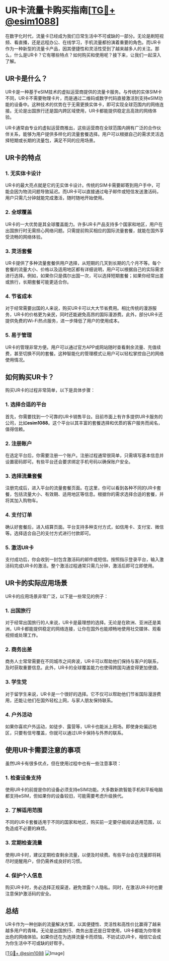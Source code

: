 # UR卡流量卡购买指南[[TG💪+ @esim1088](https://t.me/s/esim1088)]

在数字化时代，流量卡已经成为我们日常生活中不可或缺的一部分。无论是刷短视频、看直播，还是远程办公、在线学习，手机流量都扮演着重要的角色。而UR卡作为一种新型的流量卡产品，因其便捷性和灵活性受到了越来越多人的关注。那么，什么是UR卡？它有哪些特点？如何购买和使用呢？接下来，让我们一起深入了解。

## UR卡是什么？

UR卡是一种基于eSIM技术的虚拟运营商提供的流量卡服务。与传统的实体SIM卡不同，UR卡不需要物理卡片，而是通过二维码或数字代码直接激活到支持eSIM功能的设备中。这种技术的优势在于无需更换实体卡，即可实现全球范围内的网络连接。无论是出国旅行还是国内跨区域使用，UR卡都能提供稳定且高效的网络体验。

UR卡通常由专业的虚拟运营商推出，这些运营商在全球范围内拥有广泛的合作伙伴关系，能够为用户提供多样化的流量套餐选择。用户可以根据自己的需求灵活选择短期或长期的流量包，满足不同的应用场景。

## UR卡的特点

### 1. **无实体卡设计**
   UR卡的最大亮点就是它的无实体卡设计。传统的SIM卡需要邮寄到用户手中，可能会因为物流问题导致延迟。而UR卡可以直接通过电子邮件或短信发送激活码，用户只需几分钟就能完成激活，随时随地开始使用。

### 2. **全球覆盖**
   UR卡的一大优势是其全球覆盖能力。许多UR卡产品支持多个国家和地区，用户在出国旅行时无需担心网络问题。只需提前购买相应的国际流量套餐，就能在国外享受流畅的网络体验。

### 3. **灵活套餐**
   UR卡提供了多种流量套餐供用户选择，从短期的几天到长期的几个月不等。每个套餐的流量大小、价格以及适用地区都有详细说明，用户可以根据自己的实际需求进行选择。例如，如果你只是偶尔出国一次，可以选择短期套餐；如果你经常出差或旅行，长期套餐可能更适合你。

### 4. **节省成本**
   对于经常需要出国的人来说，购买UR卡可以大大节省费用。相比传统的漫游服务，UR卡的价格更为亲民，同时还能避免高昂的国际漫游费。此外，部分UR卡还提供免费的Wi-Fi热点服务，进一步降低了用户的使用成本。

### 5. **易于管理**
   UR卡的管理非常方便。用户可以通过官方APP或网站随时查看剩余流量、充值续费，甚至切换不同的套餐。这种智能化的管理模式让用户可以轻松掌控自己的网络使用情况。

## 如何购买UR卡？

购买UR卡的过程非常简单，以下是具体步骤：

### 1. **选择合适的平台**
   首先，你需要找到一个可靠的UR卡销售平台。目前市面上有许多提供UR卡服务的公司，比如**esim1088**。这个平台以其丰富的套餐选择和优质的客户服务而闻名，值得信赖。

### 2. **注册账户**
   在选定平台后，你需要注册一个账户。注册过程通常很简单，只需填写基本信息并设置密码即可。有些平台还会要求绑定手机号码以确保账户安全。

### 3. **选择流量套餐**
   注册完成后，进入平台的流量套餐页面。在这里，你可以看到各种不同的UR卡套餐，包括流量大小、有效期、适用地区等信息。根据你的需求选择合适的套餐，并将其加入购物车。

### 4. **支付订单**
   确认好套餐后，进入结算页面。平台支持多种支付方式，如信用卡、支付宝、微信等。选择适合自己的支付方式进行付款即可。

### 5. **激活UR卡**
   支付成功后，你会收到一封包含激活码的邮件或短信。按照指示登录平台，输入激活码完成UR卡的激活。整个激活过程通常只需几分钟，激活后即可立即使用。

## UR卡的实际应用场景

UR卡的应用场景非常广泛，以下是一些常见的例子：

### 1. **出国旅行**
   对于经常出国旅行的人来说，UR卡是最理想的选择。无论是在欧洲、亚洲还是美洲，UR卡都能提供稳定的网络连接，让你在国外也能顺畅地使用社交媒体、观看视频或处理工作。

### 2. **商务出差**
   商务人士常常需要在不同城市之间奔波，UR卡可以帮助他们保持与客户的联系，及时获取重要信息。此外，UR卡的全球覆盖能力也使得跨国沟通变得更加便捷。

### 3. **学生党**
   对于留学生来说，UR卡是一个很好的选择。它不仅可以帮助他们节省国际漫游费用，还能让他们在国外轻松上网，与家人朋友保持联系。

### 4. **户外活动**
   如果你喜欢户外运动，如徒步、露营等，UR卡也能派上用场。即使身处偏远地区，只要有信号覆盖，你就可以通过UR卡保持与外界的联系。

## 使用UR卡需要注意的事项

虽然UR卡有很多优点，但在使用过程中也有一些注意事项：

### 1. **检查设备支持**
   使用UR卡的前提是你的设备必须支持eSIM功能。大多数新款智能手机和平板电脑都支持eSIM，但如果你的设备较旧，可能需要考虑升级换代。

### 2. **了解适用范围**
   不同的UR卡套餐适用于不同的国家和地区，购买前一定要仔细阅读适用范围，以免造成不必要的麻烦。

### 3. **定期检查流量**
   使用UR卡时，建议定期检查剩余流量，以便及时续费。有些平台会在流量即将耗尽时提醒用户，但仍需养成良好的习惯。

### 4. **保护个人信息**
   购买UR卡时，务必选择正规渠道，避免泄露个人隐私。同时，在激活UR卡时也要注意保护激活码的安全。

## 总结

UR卡作为一种创新的流量解决方案，以其便捷性、灵活性和高性价比赢得了越来越多用户的青睐。无论是出国旅行、商务出差还是日常使用，UR卡都能为你带来出色的网络体验。如果你还在为选择流量卡而烦恼，不妨试试UR卡，相信它会成为你生活中不可或缺的好帮手。

[[TG💪+ @esim1088](https://t.me/s/esim1088) ![Image](https://i.postimg.cc/4NQfJmqS/Snipaste-2025-05-13-00-14-12.png)]